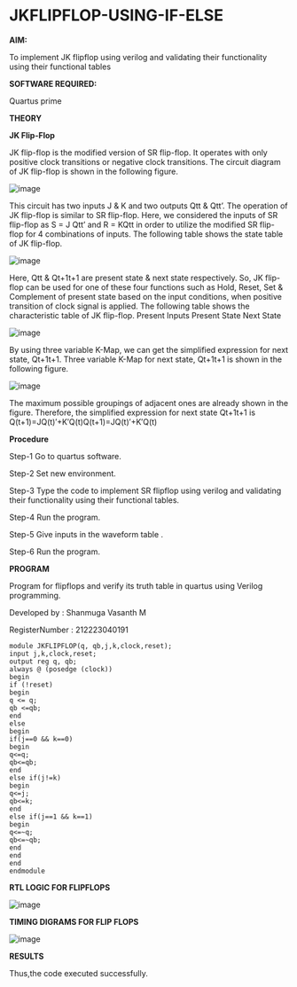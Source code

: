 # JKFLIPFLOP-USING-IF-ELSE

**AIM:** 

To implement  JK flipflop using verilog and validating their functionality using their functional tables

**SOFTWARE REQUIRED:**

Quartus prime

**THEORY**

**JK Flip-Flop**

JK flip-flop is the modified version of SR flip-flop. It operates with only positive clock transitions or negative clock transitions. The circuit diagram of JK flip-flop is shown in the following figure.

![image](https://github.com/naavaneetha/JKFLIPFLOP-USING-IF-ELSE/assets/154305477/a649c30b-232b-4558-b188-fd6c09845180)


This circuit has two inputs J & K and two outputs Qtt & Qtt’. The operation of JK flip-flop is similar to SR flip-flop. Here, we considered the inputs of SR flip-flop as S = J Qtt’ and R = KQtt in order to utilize the modified SR flip-flop for 4 combinations of inputs. The following table shows the state table of JK flip-flop.

![image](https://github.com/naavaneetha/JKFLIPFLOP-USING-IF-ELSE/assets/154305477/c4360742-e8a8-4937-b089-c46c0433f9a3)

 
Here, Qtt & Qt+1t+1 are present state & next state respectively. So, JK flip-flop can be used for one of these four functions such as Hold, Reset, Set & Complement of present state based on the input conditions, when positive transition of clock signal is applied. The following table shows the characteristic table of JK flip-flop. Present Inputs Present State Next State
 
![image](https://github.com/naavaneetha/JKFLIPFLOP-USING-IF-ELSE/assets/154305477/6c275261-a6d5-4c37-a3a7-1e88ca11c4cd)

By using three variable K-Map, we can get the simplified expression for next state, Qt+1t+1. Three variable K-Map for next state, Qt+1t+1 is shown in the following figure.
 
![image](https://github.com/naavaneetha/JKFLIPFLOP-USING-IF-ELSE/assets/154305477/5174f41b-0ce0-4329-a372-6d1943ea6673)

The maximum possible groupings of adjacent ones are already shown in the figure. Therefore, the simplified expression for next state Qt+1t+1 is Q(t+1)=JQ(t)′+K′Q(t)Q(t+1)=JQ(t)′+K′Q(t)

**Procedure**

Step-1 Go to quartus software.

Step-2 Set new environment.

Step-3 Type the code to implement SR flipflop using verilog and validating their functionality using their functional tables.

Step-4 Run the program.

Step-5 Give inputs in the waveform table .

Step-6 Run the program.

**PROGRAM**

Program for flipflops and verify its truth table in quartus using Verilog programming. 

Developed by : Shanmuga Vasanth M

RegisterNumber : 212223040191

```
module JKFLIPFLOP(q, qb,j,k,clock,reset);
input j,k,clock,reset;
output reg q, qb;	 
always @ (posedge (clock))
begin 
if (!reset)
begin
q <= q;
qb <=qb;
end          
else
begin
if(j==0 && k==0)
begin
q<=q;
qb<=qb;
end
else if(j!=k)
begin
q<=j;
qb<=k;
end
else if(j==1 && k==1)
begin
q<=~q;
qb<=~qb;
end
end
end	
endmodule
```

**RTL LOGIC FOR FLIPFLOPS**

![image](https://github.com/shanmugavasanth/JKFLIPFLOP-USING-IF-ELSE/assets/144870621/0528b428-3c5c-46e7-af97-f5c4eaaaecc4)

**TIMING DIGRAMS FOR FLIP FLOPS**

![image](https://github.com/shanmugavasanth/JKFLIPFLOP-USING-IF-ELSE/assets/144870621/e3fb1400-c84d-4d5c-b01d-4ccb6a7c3cdb)

**RESULTS**

Thus,the code executed successfully.
